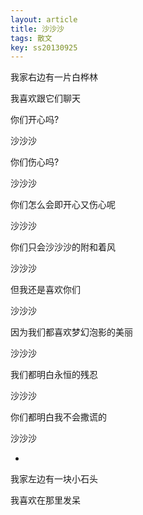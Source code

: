 ```yaml
---
layout: article
title: 沙沙沙
tags: 散文
key: ss20130925
---
```


我家右边有一片白桦林<!--more-->

我喜欢跟它们聊天

你们开心吗?

沙沙沙

你们伤心吗?

沙沙沙

你们怎么会即开心又伤心呢

沙沙沙

你们只会沙沙沙的附和着风

沙沙沙

但我还是喜欢你们

沙沙沙

因为我们都喜欢梦幻泡影的美丽

沙沙沙

我们都明白永恒的残忍

沙沙沙

你们都明白我不会撒谎的

沙沙沙

*

我家左边有一块小石头

我喜欢在那里发呆  